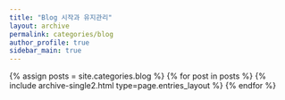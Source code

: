 ```yaml
---
title: "Blog 시작과 유지관리"
layout: archive
permalink: categories/blog
author_profile: true
sidebar_main: true
---
```



{% assign posts = site.categories.blog %}
{% for post in posts %} {% include archive-single2.html type=page.entries_layout %} {% endfor %}
